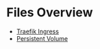 # Files Overview

- <a href="/files/traefik-ingress.yaml">Traefik Ingress</a>
- <a href="/files/persistent-volume.yaml">Persistent Volume</a>